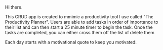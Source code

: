 Hi there. 

This CRUD app is created to mmimic a productivity tool I use called "The Productivity Planner". Users are able to add tasks in order of importance to their list and can then start a 25 minute timer to begin the task. Once the tasks are completed, you can either cross them off the list of delete them. 

Each day starts with a motivational quote to keep you motivated. 